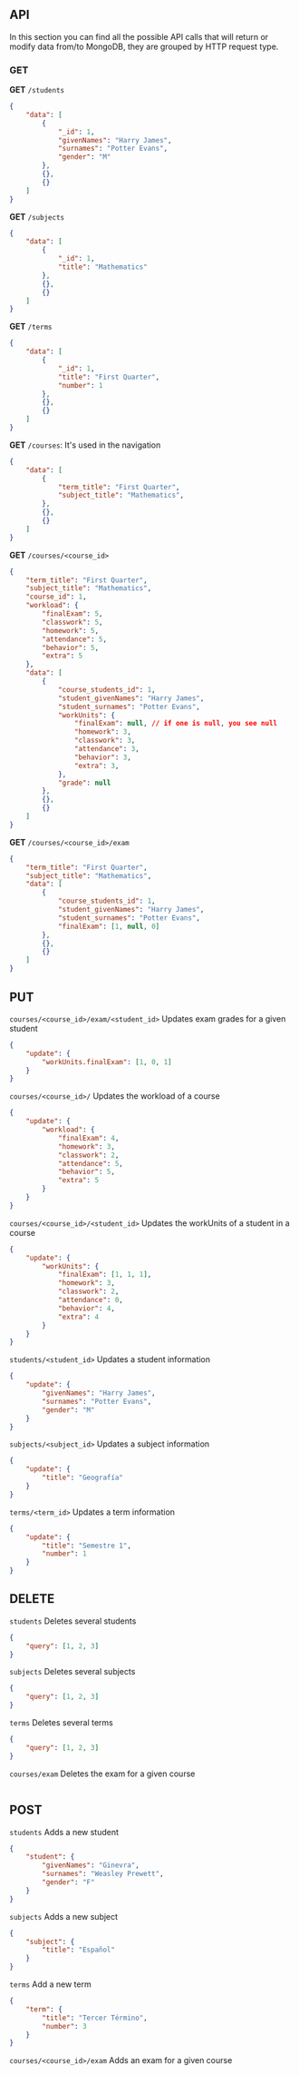 ## API
In this section you can find all the possible API calls that will return or modify data from/to MongoDB, they are grouped by HTTP request type.

### GET

**GET** ```/students```
```json
{
    "data": [
        {
            "_id": 1,
            "givenNames": "Harry James",
            "surnames": "Potter Evans",
            "gender": "M"
        },
        {},
        {}
    ]
}
```

**GET** ```/subjects```
```json
{
    "data": [
        {
            "_id": 1,
            "title": "Mathematics"
        },
        {},
        {}
    ]
}
```

**GET** ```/terms```
```json
{
    "data": [
        {
            "_id": 1,
            "title": "First Quarter",
            "number": 1
        },
        {},
        {}
    ]
}
```

**GET** ```/courses```: It's used in the navigation

```json
{
    "data": [
        {
            "term_title": "First Quarter",
            "subject_title": "Mathematics",
        },
        {},
        {}
    ]
}
```

**GET** ```/courses/<course_id>```
```json
{
    "term_title": "First Quarter",
    "subject_title": "Mathematics",
    "course_id": 1,
    "workload": {
        "finalExam": 5,
        "classwork": 5,
        "homework": 5,
        "attendance": 5,
        "behavior": 5,
        "extra": 5
    },
    "data": [
        {
            "course_students_id": 1,
            "student_givenNames": "Harry James",
            "student_surnames": "Potter Evans",
            "workUnits": {
                "finalExam": null, // if one is null, you see null
                "homework": 3,
                "classwork": 3,
                "attendance": 3,
                "behavior": 3,
                "extra": 3,
            },
            "grade": null
        },
        {},
        {}
    ]
}
```

**GET** ```/courses/<course_id>/exam```
```json
{
    "term_title": "First Quarter",
    "subject_title": "Mathematics",
    "data": [
        {
            "course_students_id": 1,
            "student_givenNames": "Harry James",
            "student_surnames": "Potter Evans",
            "finalExam": [1, null, 0]
        },
        {},
        {}
    ]
}
```

## PUT

```courses/<course_id>/exam/<student_id>```
Updates exam grades for a given student
```json
{
    "update": {
        "workUnits.finalExam": [1, 0, 1]
    }
}
```

```courses/<course_id>/```
Updates the workload of a course
```json
{
    "update": {
        "workload": {
            "finalExam": 4,
            "homework": 3,
            "classwork": 2,
            "attendance": 5,
            "behavior": 5,
            "extra": 5
        }
    }
}
```

```courses/<course_id>/<student_id>```
Updates the workUnits of a student in a course
```json
{
    "update": {
        "workUnits": {
            "finalExam": [1, 1, 1],
            "homework": 3,
            "classwork": 2,
            "attendance": 0,
            "behavior": 4,
            "extra": 4
        }
    }
}
```

```students/<student_id>```
Updates a student information
```json
{
    "update": {
        "givenNames": "Harry James",
        "surnames": "Potter Evans",
        "gender": "M"
    }
}
```

```subjects/<subject_id>```
Updates a subject information
```json
{
	"update": {
		"title": "Geografía"
	}
}
```

```terms/<term_id>```
Updates a term information
```json
{
	"update": {
		"title": "Semestre 1",
		"number": 1
	}
}
```

## DELETE

```students```
Deletes several students
```json
{
    "query": [1, 2, 3]
}
```

```subjects```
Deletes several subjects
```json
{
    "query": [1, 2, 3]
}
```

```terms```
Deletes several terms
```json
{
    "query": [1, 2, 3]
}
```

```courses/exam```
Deletes the exam for a given course
```json

```

## POST

```students```
Adds a new student
```json
{
    "student": {
        "givenNames": "Ginevra",
        "surnames": "Weasley Prewett",
        "gender": "F"
    }
}
```

```subjects```
Adds a new subject
```json
{
    "subject": {
        "title": "Español"
    }
}
```

```terms```
Add a new term
```json
{
    "term": {
        "title": "Tercer Término",
        "number": 3
    }
}
```

```courses/<course_id>/exam```
Adds an exam for a given course
```json

```